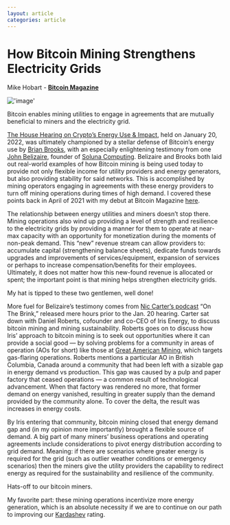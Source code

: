 ```yaml
---
layout: article
categories: article
---
```


# How Bitcoin Mining Strengthens Electricity Grids
Mike Hobart - [**Bitcoin Magazine**](https://www.nasdaq.com/publishers/bitcoin-magazine)

!['image'](../../../../assets/images/posts/img12.png)

Bitcoin enables mining utilities to engage in agreements that are mutually beneficial to miners and the electricity grid.

[The House Hearing on Crypto’s Energy Use & Impact](https://www.youtube.com/watch?v=NlB0sqzvYfo&t=6949s), held on January 20, 2022, was ultimately championed by a stellar defense of Bitcoin’s energy use by [Brian Brooks](https://twitter.com/BrianBrooksUS), with an especially enlightening testimony from one [John Belizaire](https://twitter.com/jbelizaireCEO), founder of [Soluna Computing](https://www.solunacomputing.com/). Belizaire and Brooks both laid out real-world examples of how Bitcoin mining is being used today to provide not only flexible income for utility providers and energy generators, but also providing stability for said networks. This is accomplished by mining operators engaging in agreements with these energy providers to turn off mining operations during times of high demand. I covered these points back in April of 2021 with my debut at Bitcoin Magazine [here](https://bitcoinmagazine.com/culture/bitcoin-power-the-energy-of-a-money).

The relationship between energy utilities and miners doesn’t stop there. Mining operations also wind up providing a level of strength and resilience to the electricity grids by providing a manner for them to operate at near-max capacity with an opportunity for monetization during the moments of non-peak demand. This “new” revenue stream can allow providers to: accumulate capital (strengthening balance sheets), dedicate funds towards upgrades and improvements of services/equipment, expansion of services or perhaps to increase compensation/benefits for their employees. Ultimately, it does not matter how this new-found revenue is allocated or spent; the important point is that mining helps strengthen electricity grids.

My hat is tipped to these two gentlemen, well done!

More fuel for Belizaire’s testimony comes from [Nic Carter’s podcast](https://open.spotify.com/episode/6zNDiEXXdYN8llsMKqCkOw?si=1f8e20b26c9b49ac) “On The Brink,” released mere hours prior to the Jan. 20 hearing. Carter sat down with Daniel Roberts, cofounder and co-CEO of Iris Energy, to discuss bitcoin mining and mining sustainability. Roberts goes on to discuss how Iris’ approach to bitcoin mining is to seek out opportunities where it can provide a social good — by solving problems for a community in areas of operation (AOs for short) like those at [Great American Mining](https://gam.ai/), which targets gas-flaring operations. Roberts mentions a particular AO in British Columbia, Canada around a community that had been left with a sizable gap in energy demand vs production. This gap was caused by a pulp and paper factory that ceased operations — a common result of technological advancement. When that factory was rendered no more, that former demand on energy vanished, resulting in greater supply than the demand provided by the community alone. To cover the delta, the result was increases in energy costs.

By Iris entering that community, bitcoin mining closed that energy demand gap and (in my opinion more importantly) brought a flexible source of demand. A big part of many miners’ business operations and operating agreements include considerations to pivot energy distribution according to grid demand. Meaning: if there are scenarios where greater energy is required for the grid (such as outlier weather conditions or emergency scenarios) then the miners give the utility providers the capability to redirect energy as required for the sustainability and resilience of the community.

Hats-off to our bitcoin miners.

My favorite part: these mining operations incentivize more energy generation, which is an absolute necessity if we are to continue on our path to improving our [Kardashev](https://www.space.com/kardashev-scale#:~:text=The%20Kardashev%20scale%20is%20a,energy%20a%20civilization%20is%20using.) rating.
